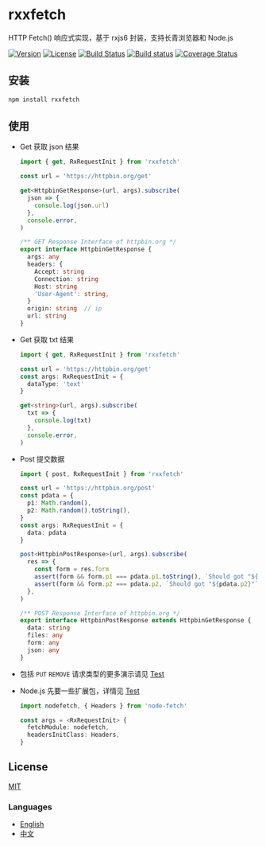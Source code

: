 # rxxfetch

HTTP Fetch() 响应式实现，基于 rxjs6 封装，支持长青浏览器和 Node.js

[![Version](https://img.shields.io/npm/v/rxxfetch.svg)](https://www.npmjs.com/package/rxxfetch)
[![License](https://img.shields.io/badge/license-MIT-blue.svg)](https://opensource.org/licenses/MIT)
[![Build Status](https://travis-ci.org/waitingsong/rxxfetch.svg?branch=master)](https://travis-ci.org/waitingsong/rxxfetch)
[![Build status](https://ci.appveyor.com/api/projects/status/gsxo6hg06av6gw02/branch/master?svg=true)](https://ci.appveyor.com/project/waitingsong/rxxfetch/branch/master)
[![Coverage Status](https://coveralls.io/repos/github/waitingsong/rxxfetch/badge.svg?branch=master)](https://coveralls.io/github/waitingsong/rxxfetch?branch=master)



## 安装

```bash
npm install rxxfetch
```

## 使用

- Get 获取 json 结果

  ```ts
  import { get, RxRequestInit } from 'rxxfetch'

  const url = 'https://httpbin.org/get'

  get<HttpbinGetResponse>(url, args).subscribe(
    json => {
      console.log(json.url)
    },
    console.error,
  )

  /** GET Response Interface of httpbin.org */
  export interface HttpbinGetResponse {
    args: any
    headers: {
      Accept: string
      Connection: string
      Host: string
      'User-Agent': string,
    }
    origin: string  // ip
    url: string
  }
  ```

- Get 获取 txt 结果

  ```ts
  import { get, RxRequestInit } from 'rxxfetch'

  const url = 'https://httpbin.org/get'
  const args: RxRequestInit = {
    dataType: 'text'
  }

  get<string>(url, args).subscribe(
    txt => {
      console.log(txt)
    },
    console.error,
  )

  ```

- Post 提交数据

  ```ts
  import { post, RxRequestInit } from 'rxxfetch'

  const url = 'https://httpbin.org/post'
  const pdata = {
    p1: Math.random(),
    p2: Math.random().toString(),
  }
  const args: RxRequestInit = {
    data: pdata
  }

  post<HttpbinPostResponse>(url, args).subscribe(
    res => {
      const form = res.form
      assert(form && form.p1 === pdata.p1.toString(), `Should got "${pdata.p1}"`)
      assert(form && form.p2 === pdata.p2, `Should got "${pdata.p2}"`)
    },
  )

  /** POST Response Interface of httpbin.org */
  export interface HttpbinPostResponse extends HttpbinGetResponse {
    data: string
    files: any
    form: any
    json: any
  }
  ```

- 包括 `PUT` `REMOVE` 请求类型的更多演示请见 [Test](https://github.com/waitingsong/rxxfetch/tree/master/test_browser)

- Node.js 先要一些扩展包，详情见 [Test](https://github.com/waitingsong/rxxfetch/tree/master/test)

  ```ts
  import nodefetch, { Headers } from 'node-fetch'

  const args = <RxRequestInit> {
    fetchModule: nodefetch,
    headersInitClass: Headers,
  }
  ```


## License

[MIT](LICENSE)


### Languages

- [English](README.md)
- [中文](README.zh-CN.md)
